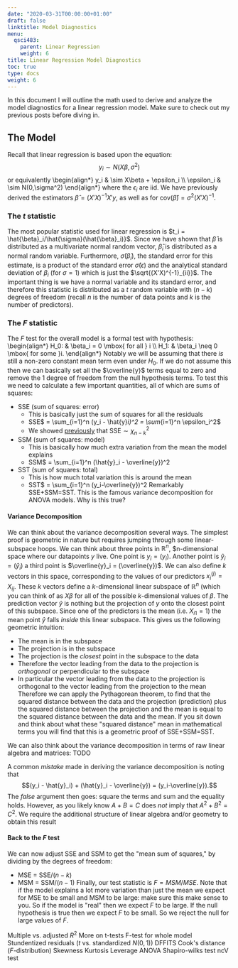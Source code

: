 ```yaml
---
date: "2020-03-31T00:00:00+01:00"
draft: false
linktitle: Model Diagnostics
menu:
  qsci483:
    parent: Linear Regression
    weight: 6
title: Linear Regression Model Diagnostics
toc: true
type: docs
weight: 6
---
```


In this document I will outline the math used to derive and analyze the model diagnostics for a linear regression model. Make sure to check out my previous posts before diving in. 

## The Model ##

Recall that linear regression is based upon the equation:
$$
y_i \sim N(X\beta,\sigma^2)
$$
or equivalently 
\begin{align*}
y_i & \sim X\beta + \epsilon_i \\\\
\epsilon_i & \sim N(0,\sigma^2)
\end{align*}
where the $\epsilon_i$ are iid. We have previously derived the estimators $\hat{\beta} = (X'X)^{-1}X'y$, as well as for $\mbox{cov}(\hat{\beta}) = \sigma^2(X'X)^{-1}$.

### The $t$ statistic ###

The most popular statistic used for linear regression is $t_i = \hat{\beta}_i/\hat{\sigma}(\hat{\beta}_i)}$. Since we have shown that $\hat{\beta}$ is distributed as a multivariate normal random vector, $\hat{\beta}_i$ is distributed as a normal random variable. Furthermore, $\hat{\sigma}(\hat{\beta}_i)$, the standard error for this estimate, is a product of the standard error $\hat{\sigma}(\epsilon)$ and the analytical standard deviation of $\beta_i$ (for $\sigma = 1$) which is just the $\sqrt{(X'X)^{-1}_{ii}}$. The important thing is we have a normal variable and its standard error, and therefore this statistic is distributed as a $t$ random variable with $(n-k)$ degrees of freedom (recall $n$ is the number of data points and $k$ is the number of predictors).

### The $F$ statistic ###

The $F$ test for the overall model is a formal test with hypothesis:
\begin{align*}
H_0: & \beta_i = 0 \mbox{ for all } i \\\\
H_1: & \beta_i \neq 0 \mbox{ for some }i.
\end{align*}
Notably we will be assuming that there _is_ still a non-zero constant mean term even under $H_0$. If we do not assume this then we can basically set all the $\overline{y}$ terms equal to zero and remove the 1 degree of freedom from the null hypothesis terms. To test this we need to calculate a few important quantities, all of which are sums of squares:
- SSE (sum of squares: error)
  - This is basically just the sum of squares for all the residuals
  - SSE$ = \sum_{i=1}^n (y_i - \hat{y}_i)^2 = \sum_{i=1}^n \epsilon_i^2$
  - We showed [previously](../standard-error) that SSE$\sim \chi^2_{n-k}$
- SSM (sum of squares: model)
  - This is basically how much extra variation from the mean the model explains
  - SSM$ = \sum_{i=1}^n (\hat{y}_i - \overline{y})^2
- SST (sum of squares: total)
  - This is how much total variation this is around the mean
  - SST$ = \sum_{i=1}^n (y_i-\overline{y})^2
Remarkably SSE+SSM=SST. This is the famous variance decomposition for ANOVA models. Why is this true?

#### Variance Decomposition ####

We can think about the variance decomposition several ways. The simplest proof is geometric in nature but requires jumping through some linear-subspace hoops. We can think about three points in $\mathbb{R}^n$, $n-dimensional space where our datapoints $y$ live. One point is $y_i = (y_i)$. Another point is $\hat{y}_i = (\hat{y}_i)$ a third point is $\overline{y}_i = (\overline{y})$. We can also define $k$ vectors in this space, corresponding to the values of our predictors $x^{(j)}_i = X_{ij}$. These $k$ vectors define a $k$-dimensional linear subspace of $\mathbb{R}^n$ (which you can think of as $X\beta$ for all of the possible $k$-dimensional values of $\beta$. The prediction vector $\hat{y}$ is nothing but the projection of $y$ onto the closest point of this subspace. Since one of the predictors is the mean (i.e. $X_{i1} = 1$) the mean point $\hat{y}$ falls _inside_ this linear subspace. This gives us the following geometric intuition:
- The mean is in the subspace
- The projection is in the subspace
- The projection is the _closest_ point in the subspace to the data
- Therefore the vector leading from the data to the projection is _orthogonal_ or perpendicular to the subspace
- In particular the vector leading from the data to the projection is orthogonal to the vector leading from the projection to the mean
Therefore we can apply the Pythagorean theorem, to find that the squared distance between the data and the projection (prediction) plus the squared distance between the projection and the mean is equal to the squared distance between the data and the mean. If you sit down and think about what these "squared distance" mean in mathematical terms you will find that this is a geometric proof of SSE+SSM=SST.

We can also think about the variance decomposition in terms of raw linear algebra and matrices: TODO

A common _mistake_ made in deriving the variance decomposition is noting that $$(y_i - \hat{y}_i) + (\hat{y}_i - \overline{y}) = (y_i-\overline{y}).$$ The _false_ argument then goes: square the terms and sum and the equality holds. However, as you likely know $A+B=C$ does _not_ imply that $A^2+B^2=C^2$. We require the additional structure of linear algebra and/or geometry to obtain this result

#### Back to the $F$ test ####

We can now adjust SSE and SSM to get the "mean sum of squares," by dividing by the degrees of freedom:
- MSE = SSE/$(n-k)$
- MSM = SSM/$(n-1)$
Finally, our test statistic is $F = MSM/MSE$. Note that if the model explains a lot more variation than just the mean we expect for MSE to be small and MSM to be large: make sure this make sense to you. So if the model is "real" then we expect $F$ to be large. If the null hypothesis is true then we expect $F$ to be small. So we reject the null for large values of $F$. 

Multiple vs. adjusted $R^2$
More on t-tests
F-test for whole model
Stundentized residuals ($t$ vs. standardized $N(0,1)$)
DFFITS
Cook's distance ($F$-distribution)
Skewness
Kurtosis
Leverage
ANOVA
Shapiro-wilks test
ncV test